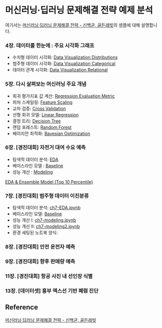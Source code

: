 # 머신러닝·딥러닝 문제해결 전략 예제 분석

여기서는 [머신러닝·딥러닝 문제해결 전략 - 신백균, 골든래빗](https://github.com/BaekKyunShin/musthave_mldl_problem_solving_strategy)의 셈플에 대해 설명합니다. 

### 4장. 데이터를 한눈에 : 주요 시각화 그래프

- 수치형 데이터 시각화: [Data Visualization Distributions](https://github.com/kyopark2014/ML-Algorithms/blob/main/ml-stragegy/src/ch4-data-visualization-distributions.ipynb)
- 범주형 데이터 시각화: [Data Visualization Categorical](https://github.com/kyopark2014/ML-Algorithms/blob/main/ml-stragegy/src/ch4-data-visualization-categorical.ipynb)
- 데이터 관계 시각화: [Data Visualization Relational](https://github.com/kyopark2014/ML-Algorithms/blob/main/ml-stragegy/src/ch4-data-visualization-relational.ipynb)

### 5장. 다시 살펴보는 머신러닝 주요 개념

- 회귀 평가지표 값 계산: [Regression Evaluation Metric](https://github.com/kyopark2014/ML-Algorithms/blob/main/ml-stragegy/src/ch5-regression-evaluation-metric.ipynb)
- 피처 스케일링: [Feature Scaling](https://github.com/kyopark2014/ML-Algorithms/blob/main/ml-stragegy/src/ch5-feature-scaling.ipynb) 
- 교차 검증: [Cross Validation](https://github.com/kyopark2014/ML-Algorithms/blob/main/ml-stragegy/src/ch5-cross-validation.ipynb)
- 선형 회귀 모델: [Linear Regression](https://github.com/kyopark2014/ML-Algorithms/blob/main/ml-stragegy/src/ch5-linear-regression.ipynb)   
- 결정 트리: [Decision Tree](https://github.com/kyopark2014/ML-Algorithms/blob/main/ml-stragegy/src/ch5-decision-tree.ipynb)
- 랜덤 포레스트: [Random Forest](https://github.com/kyopark2014/ML-Algorithms/blob/main/ml-stragegy/src/ch5-randomforest.ipynb)
- 베이지안 최적화: [Bayesian Optimization](https://github.com/kyopark2014/ML-Algorithms/blob/main/ml-stragegy/src/ch5-bayesian-optimization.ipynb)

### 6장. [경진대회] 자전거 대여 수요 예측
- 탐색적 데이터 분석: [EDA](https://github.com/kyopark2014/ML-Algorithms/blob/main/ml-stragegy/src/ch6-EDA.ipynb)
- 베이스라인 모델 : [Baseline](https://github.com/kyopark2014/ML-Algorithms/blob/main/ml-stragegy/src/ch6-baseline.ipynb)
- 성능 개선 : [Modeling](https://github.com/kyopark2014/ML-Algorithms/blob/main/ml-stragegy/src/ch6-modeling.ipynb)

[EDA & Ensemble Model (Top 10 Percentile)](https://github.com/kyopark2014/ML-Algorithms/blob/main/ml-stragegy/src/EDA-and-ensemble-model.ipynb)

### 7장. [경진대회] 범주형 데이터 이진분류

- 탐색적 데이터 분석: [ch7-EDA.ipynb](https://github.com/kyopark2014/ML-Algorithms/blob/main/ml-stragegy/src/ch7-EDA.ipynb)
- 베이스라인 모델: [Baseline](https://github.com/kyopark2014/ML-Algorithms/blob/main/ml-stragegy/src/ch7-baseline.ipynb)
- 성능 개선 I: [ch7-modeling.ipynb](https://github.com/kyopark2014/ML-Algorithms/blob/main/ml-stragegy/src/ch7-modeling.ipynb)
- 성능 개선 II: [ch7-modeling2.ipynb](https://github.com/kyopark2014/ML-Algorithms/blob/main/ml-stragegy/src/ch7-modeling2.ipynb)
- 환경 세팅된 노트북 양식:

### 8장. [경진대회] 안전 운전자 예측

### 9장. [경진대회] 향후 판매량 예측

### 11장. [경진대회] 항공 사진 내 선인장 식별

### 13장. [데이터셋] 흉부 엑스선 기반 폐렴 진단





## Reference

[머신러닝·딥러닝 문제해결 전략 - 신백균, 골든래빗](https://github.com/BaekKyunShin/musthave_mldl_problem_solving_strategy)
